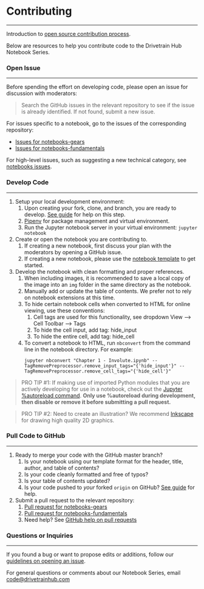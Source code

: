 # Contributing
---

Introduction to [open source contribution process](https://github.com/Roshanjossey/first-contributions).

Below are resources to help you contribute code to the Drivetrain Hub Notebook Series.

### Open Issue
---

Before spending the effort on developing code, please open an issue for discussion with moderators:

> Search the GitHub issues in the relevant repository to see if the issue is already identified.  If not found, submit a new issue.

For issues specific to a notebook, go to the issues of the corresponding repository:

- [Issues for notebooks-gears](https://github.com/drivetrainhub/notebooks-gears/issues)
- [Issues for notebooks-fundamentals](https://github.com/drivetrainhub/notebooks-fundamentals/issues)

For high-level issues, such as suggesting a new technical category, see [notebooks issues](https://github.com/drivetrainhub/notebooks/issues).

### Develop Code
---

1. Setup your local development environment:
    1. Upon creating your fork, clone, and branch, you are ready to develop.  [See guide](https://github.com/Roshanjossey/first-contributions#fork-this-repository) for help on this step.
    2. [Pipenv](https://docs.pipenv.org/) for package management and virtual environment.
    3. Run the Jupyter notebook server in your virtual environment: `jupyter notebook`
2. Create or open the notebook you are contributing to.
    1. If creating a new notebook, first discuss your plan with the moderators by opening a GitHub issue.
    2. If creating a new notebook, please use the [notebook template](https://github.com/drivetrainhub/notebooks/blob/master/template.ipynb) to get started.
3. Develop the notebook with clean formatting and proper references.
    1. When including images, it is recommended to save a local copy of the image into an `img` folder in the same directory as the notebook.
    2. Manually add or update the table of contents.  We prefer not to rely on notebook extensions at this time.
    3. To hide certain notebook cells when converted to HTML for online viewing, use these conventions:
        1. Cell tags are used for this functionality, see dropdown View --> Cell Toolbar --> Tags
        2. To hide the cell input, add tag:  hide_input
        3. To hide the entire cell, add tag:  hide_cell
    4. To convert a notebook to HTML, run `nbconvert` from the command line in the notebook directory.  For example:
        ```
        jupyter nbconvert "Chapter 1 - Involute.ipynb" --TagRemovePreprocessor.remove_input_tags="{'hide_input'}" --TagRemovePreprocessor.remove_cell_tags="{'hide_cell'}"
        ```

> PRO TIP #1: If making use of imported Python modules that you are actively developing for use in a notebook, check out the [Jupyter %autoreload command](https://ipython.readthedocs.io/en/stable/config/extensions/autoreload.html?highlight=autoreload#autoreload).  **Only use %autoreload during development, then disable or remove it before submitting a pull request.**

> PRO TIP #2: Need to create an illustration?  We recommend [Inkscape](https://inkscape.org/) for drawing high quality 2D graphics.

### Pull Code to GitHub
---

1. Ready to merge your code with the GitHub master branch?
    1. Is your notebook using our template format for the header, title, author, and table of contents?
    2. Is your code cleanly formatted and free of typos?
    3. Is your table of contents updated?
    4. Is your code pushed to *your* forked `origin` on GitHub?  [See guide](https://github.com/Roshanjossey/first-contributions#push-changes-to-github) for help.
2. Submit a pull request to the relevant repository:
    1. [Pull request for notebooks-gears](https://github.com/drivetrainhub/notebooks-gears/pulls)
    2. [Pull request for notebooks-fundamentals](https://github.com/drivetrainhub/notebooks-fundamentals/pulls)
    3. Need help?  See [GitHub help on pull requests](https://help.github.com/articles/about-pull-requests/)

### Questions or Inquiries
---

If you found a bug or want to propose edits or additions, follow our [guidelines on opening an issue](#Open-Issue).

For general questions or comments about our Notebook Series, email [code@drivetrainhub.com](mailto:code@drivetrainhub.com)

